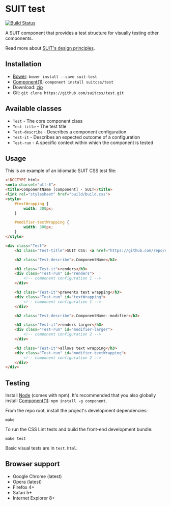 # SUIT test

[![Build Status](https://secure.travis-ci.org/suitcss/test.png?branch=master)](http://travis-ci.org/suitcss/test)

A SUIT component that provides a test structure for visually testing other
components.

Read more about [SUIT's design principles](https://github.com/suitcss/suit/).

## Installation

* [Bower](http://bower.io/): `bower install --save suit-test`
* [Component(1)](http://component.io/): `component install suitcss/test`
* Download: [zip](https://github.com/suitcss/test/zipball/master)
* Git: `git clone https://github.com/suitcss/test.git`


## Available classes

* `Test` - The core component class
* `Test-title` - The test title
* `Test-describe` - Describes a component configuration
* `Test-it` - Describes an expected outcome of a configuration
* `Test-run` - A specific context within which the component is tested

## Usage

This is an example of an idiomatic SUIT CSS test file:

```html
<!DOCTYPE html>
<meta charset="utf-8">
<title>ComponentName [component] - SUIT</title>
<link rel="stylesheet" href="build/build.css">
<style>
    #textWrapping {
        width: 300px;
    }

    #modifier-textWrapping {
        width: 300px;
    }
</style>

<div class="Test">
    <h1 class="Test-title">SUIT CSS: <a href="https://github.com/repo/component-name">ComponentName</a> component tests</h1>

    <h2 class="Test-describe">.ComponentName</h2>

    <h3 class="Test-it">renders</h3>
    <div class="Test-run" id="renders">
        <!-- component configuration 1 -->
    </div>

    <h3 class="Test-it">prevents text wrapping</h3>
    <div class="Test-run" id="textWrapping">
        <!-- component configuration 1 -->
    </div>

    <h2 class="Test-describe">.ComponentName--modifier</h2>

    <h3 class="Test-it">renders larger</h3>
    <div class="Test-run" id="modifier-larger">
        <!-- component configuration 2 -->
    </div>

    <h3 class="Test-it">allows text wrapping</h3>
    <div class="Test-run" id="modifier-textWrapping">
        <!-- component configuration 2 -->
    </div>
</div>
```

## Testing

Install [Node](http://nodejs.org) (comes with npm). It's recommended that you
also globally install [Component(1)](http://component.io): `npm install -g
component`.

From the repo root, install the project's development dependencies:

```
make
```

To run the CSS Lint tests and build the front-end development bundle:

```
make test
```

Basic visual tests are in `test.html`.

## Browser support

* Google Chrome (latest)
* Opera (latest)
* Firefox 4+
* Safari 5+
* Internet Explorer 8+
